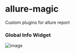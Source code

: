# allure-magic
Custom plugins for allure report
### Global Info Widget
![image](https://user-images.githubusercontent.com/13202196/218850713-1df77d91-5f30-4f7f-8361-e5aaff052a05.png)
